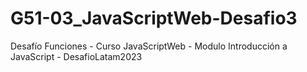 # G51-03_JavaScriptWeb-Desafio3
Desafío Funciones - Curso JavaScriptWeb - Modulo Introducción a JavaScript - DesafioLatam2023
